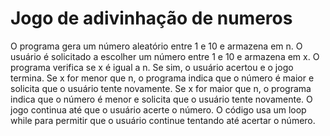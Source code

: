 # Jogo de adivinhação de numeros
O programa gera um número aleatório entre 1 e 10 e armazena em n.
O usuário é solicitado a escolher um número entre 1 e 10 e armazena em x.
O programa verifica se x é igual a n. Se sim, o usuário acertou e o jogo termina.
Se x for menor que n, o programa indica que o número é maior e solicita que o usuário tente novamente.
Se x for maior que n, o programa indica que o número é menor e solicita que o usuário tente novamente.
O jogo continua até que o usuário acerte o número.
O código usa um loop while para permitir que o usuário continue tentando até acertar o número.
